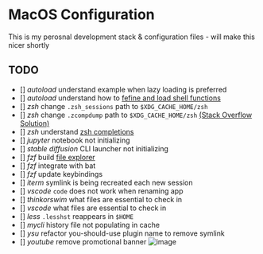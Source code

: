 # MacOS Configuration

This is my perosnal development stack & configuration files - will make this nicer shortly

## TODO

- [] *autoload* understand example when lazy loading is preferred
- [] *autoload* understand how to [fefine and load shell functions](https://unix.stackexchange.com/questions/33255/how-to-define-and-load-your-own-shell-function-in-zsh)
- [] *zsh* change `.zsh_sessions` path to `$XDG_CACHE_HOME/zsh`
- [] *zsh* change `.zcompdump` path to `$XDG_CACHE_HOME/zsh` [(Stack Overflow Solution)](https://superuser.com/a/1785259/930403)
- [] *zsh* understand [zsh completions](https://thevaluable.dev/zsh-completion-guide-examples/)
- [] *jupyter* notebook not initializing
- [] *stable diffusion* CLI launcher not initializing
- [] *fzf* build [file explorer](https://thevaluable.dev/practical-guide-fzf-example/)
- [] *fzf* integrate with bat
- [] *fzf* update keybindings
- [] *iterm* symlink is being recreated each new session
- [] *vscode* `code` does not work when renaming app
- [] *thinkorswim* what files are essential to check in
- [] *vscode* what files are essential to check in
- [] *less* `.lesshst` reappears in `$HOME`
- [] *mycli* history file not populating in cache
- [] *ysu* refactor you-should-use plugin name to remove symlink
- [] *youtube* remove promotional banner
![image](ytbanner.png)
